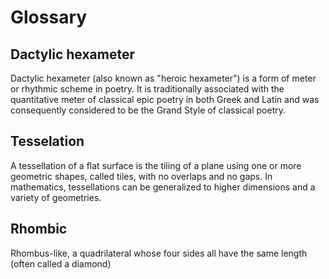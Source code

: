 # Glossary

## Dactylic hexameter

Dactylic hexameter (also known as "heroic hexameter") is a form of meter or rhythmic scheme in poetry. It is traditionally associated with the quantitative meter of classical epic poetry in both Greek and Latin and was consequently considered to be the Grand Style of classical poetry.

## Tesselation

A tessellation of a flat surface is the tiling of a plane using one or more geometric shapes, called tiles, with no overlaps and no gaps. In mathematics, tessellations can be generalized to higher dimensions and a variety of geometries.

## Rhombic

Rhombus-like, a quadrilateral whose four sides all have the same length (often called a diamond)
